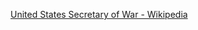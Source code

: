 ﻿[United States Secretary of War - Wikipedia](https://en.wikipedia.org/wiki/United_States_Secretary_of_War)